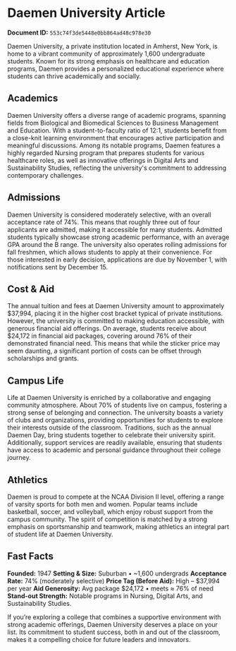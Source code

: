 # Daemen University Article

**Document ID:** `553c74f3de5448e0bb864ad48c978e30`

Daemen University, a private institution located in Amherst, New York, is home to a vibrant community of approximately 1,600 undergraduate students. Known for its strong emphasis on healthcare and education programs, Daemen provides a personalized educational experience where students can thrive academically and socially.

## Academics
Daemen University offers a diverse range of academic programs, spanning fields from Biological and Biomedical Sciences to Business Management and Education. With a student-to-faculty ratio of 12:1, students benefit from a close-knit learning environment that encourages active participation and meaningful discussions. Among its notable programs, Daemen features a highly regarded Nursing program that prepares students for various healthcare roles, as well as innovative offerings in Digital Arts and Sustainability Studies, reflecting the university's commitment to addressing contemporary challenges.

## Admissions
Daemen University is considered moderately selective, with an overall acceptance rate of 74%. This means that roughly three out of four applicants are admitted, making it accessible for many students. Admitted students typically showcase strong academic performance, with an average GPA around the B range. The university also operates rolling admissions for fall freshmen, which allows students to apply at their convenience. For those interested in early decision, applications are due by November 1, with notifications sent by December 15.

## Cost & Aid
The annual tuition and fees at Daemen University amount to approximately $37,994, placing it in the higher cost bracket typical of private institutions. However, the university is committed to making education accessible, with generous financial aid offerings. On average, students receive about $24,172 in financial aid packages, covering around 76% of their demonstrated financial need. This means that while the sticker price may seem daunting, a significant portion of costs can be offset through scholarships and grants.

## Campus Life
Life at Daemen University is enriched by a collaborative and engaging community atmosphere. About 70% of students live on campus, fostering a strong sense of belonging and connection. The university boasts a variety of clubs and organizations, providing opportunities for students to explore their interests outside of the classroom. Traditions, such as the annual Daemen Day, bring students together to celebrate their university spirit. Additionally, support services are readily available, ensuring that students have access to academic and personal guidance throughout their college journey.

## Athletics
Daemen is proud to compete at the NCAA Division II level, offering a range of varsity sports for both men and women. Popular teams include basketball, soccer, and volleyball, which enjoy robust support from the campus community. The spirit of competition is matched by a strong emphasis on sportsmanship and teamwork, making athletics an integral part of student life at Daemen University.

## Fast Facts
**Founded:** 1947
**Setting & Size:** Suburban • ~1,600 undergrads
**Acceptance Rate:** 74% (moderately selective)
**Price Tag (Before Aid):** High – $37,994 per year
**Aid Generosity:** Avg package $24,172 • meets ≈ 76% of need
**Stand-out Strength:** Notable programs in Nursing, Digital Arts, and Sustainability Studies.

If you’re exploring a college that combines a supportive environment with strong academic offerings, Daemen University deserves a place on your list. Its commitment to student success, both in and out of the classroom, makes it a compelling choice for future leaders and innovators.
